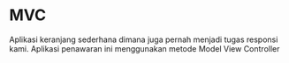 # MVC

Aplikasi keranjang sederhana dimana juga pernah menjadi tugas responsi kami. Aplikasi penawaran ini menggunakan metode Model View Controller
